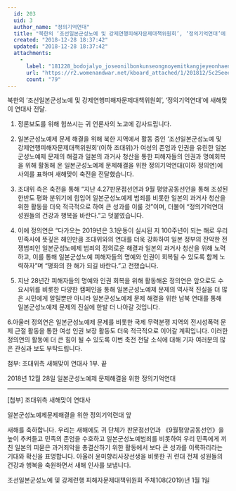 ```yaml
---
  id: 203
  uid: 3
  author_name: "정의기억연대"
  title: "북한의 ‘조선일본군성노예 및 강제연행피해자문제대책위원회’, ‘정의기억연대’에 새해맞이 연대사 전달."
  created: "2018-12-28 18:37:42"
  updated: "2018-12-28 18:37:42"
  attachments: 
    - 
      label: "181228_bodojalyo_joseonilbonkunseongnoyemitkangjeyeonhaengpihaejamunjedaechaekwiwonhoe-sinnyeonmati-yeondaesa-jeondal.pdf"
      url: "https://r2.womenandwar.net/kboard_attached/1/201812/5c25eee6530011964706.pdf"
      count: "79"
---
```

북한의 ‘조선일본군성노예 및 강제연행피해자문제대책위원회’, ‘정의기억연대’에 새해맞이 연대사 전달.

1. 정론보도를 위해 힘쓰시는 귀 언론사의 노고에 감사드립니다.

2. 일본군성노예제 문제 해결을 위해 북한 지역에서 활동 중인 ‘조선일본군성노예 및 강제연행피해자문제대책위원회’(이하 조대위)가 여성의 존엄과 인권을 유린한 일본군성노예제 문제의 해결과 일본의 과거사 청산을 통한 피해자들의 인권과 명예회복을 위해 활동해 온 일본군성노예제 문제해결을 위한 정의기억연대(이하 정의연)에 사의를 표하며 새해맞이 축전을 전달했습니다. 

3. 조대위 측은 축전을 통해 “지난 4.27판문점선언과 9월 평양공동선언을 통해 조성된 한반도 평화 분위기에 힘입어 일본군성노예제 범죄를 비롯한 일본의 과거사 청산을 위한 활동을 더욱 적극적으로 하여 큰 성과를 이룰 것”이며, 더불어 “정의기억연대 성원들의 건강과 행복을 바란다.”고 덧붙였습니다. 

4. 이에 정의연은 “다가오는 2019년은 3.1운동이 실시된 지 100주년이 되는 해로 우리 민족사에 뜻깊은 해인만큼 조대위와의 연대를 더욱 강화하여 일본 정부의 잔악한 전쟁범죄인 일본군성노예제 범죄의 정의로운 해결과 일본의 과거사 청산을 위해 노력하고, 이를 통해 일본군성노예 피해자들의 명예와 인권이 회복될 수 있도록 함께 노력하자”며 “평화의 한 해가 되길 바란다.”고 전했습니다. 

5. 지난 28년간 피해자들의 명예와 인권 회복을 위해 활동해온 정의연은 앞으로도 수요시위를 비롯한 다양한 캠페인을 통해 일본군성노예제 문제의 역사적 진실을 더 많은 시민에게 알릴뿐만 아니라 일본군성노예제 문제 해결을 위한 남북 연대를 통해 일본군성노예제 문제의 진실에 한발 더 나아갈 것입니다. 

6.아울러 정의연은 일본군성노예제 문제를 비롯한 국제 무력분쟁 지역의 전시성폭력 문제 근절 활동을 통한 여성 인권 보장 활동도 더욱 적극적으로 이어갈 계획입니다. 이러한 정의연의 활동에 더 큰 힘이 될 수 있도록 이번 축전 전달 소식에 대해 기자 여러분의 많은 관심과 보도 부탁드립니다. 

첨부: 조대위측 새해맞이 연대사 1부. 끝

2018년 12월 28일 
일본군성노예제 문제해결을 위한 정의기억연대 

----------------------------------------------------------
\[첨부\] 조대위측 새해맞이 연대사

일본군성노예제문제해결을 위한 정의기억련대 앞
 
새해를 축하합니다.
우리는 새해에도 귀 단체가 판문점선언과 《9월평양공동선언》을 높이 추켜들고 
민족의 존엄을 수호하고 일본군성노예범죄를 비롯하여 우리 민족에게 끼친 
일본의 피묻은 과거죄악을 총결산하기 위한 활동에서 보다 큰 성과를 
이룩하리라는 기대와 확신을 표명합니다.
아울러 윤미향리사장선생을 비롯한 귀 련대 전체 성원들의 건강과 행복을 
축원하면서 새해 인사를 보냅니다.
 
조선일본군성노예 및 강제련행 피해자문제대책위원회
주체108(2019)년 1월 1일